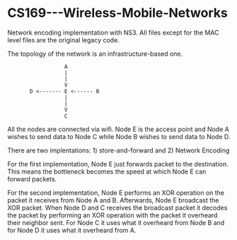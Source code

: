 # CS169---Wireless-Mobile-Networks

Network encoding implementation with NS3.
All files except for the MAC level files are the original legacy code.

The topology of the network is an infrastructure-based one.

                      A
                      |
                      |
                      V
           D <------- E <------ B
                      |
                      |
                      V
                      C
All the nodes are connected via wifi. Node E is the access point and Node A wishes to send data to Node C while Node B wishes to send data to Node D. 

There are two implentations: 1) store-and-forward and 2) Network Encoding

For the first implementation, Node E just forwards packet to the destination. This means the bottleneck becomes the speed at which Node E can forward packets.

For the second implementation, Node E performs an XOR operation on the packet it receives from Node A and B. Afterwards, Node E broadcast the XOR packet. When Node D and C receives the broadcast packet it decodes the packet by performing an XOR operation with the packet it overheard their neighbor sent. For Node C it uses what it overheard from Node B and for Node D it uses what it overheard from A.
